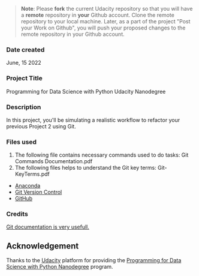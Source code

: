 >**Note**: Please **fork** the current Udacity repository so that you will have a **remote** repository in **your** Github account. Clone the remote repository to your local machine. Later, as a part of the project "Post your Work on Github", you will push your proposed changes to the remote repository in your Github account.

### Date created
June, 15 2022

### Project Title
Programming for Data Science with Python Udacity Nanodegree

### Description
In this project, you'll be simulating a realistic workflow to refactor your previous Project 2 using Git.

### Files used
1. The following file contains necessary commands used to do tasks:
   Git Commands Documentation.pdf
2. The following files helps to understand the Git key terms:
   Git-KeyTerms.pdf

+ [Anaconda](https://www.anaconda.com/)
+ [Git Version Control](https://git-scm.com/)
+ [GitHub](https://github.com/)

### Credits
[Git documentation is very usefull.](https://git-scm.com/doc)

## Acknowledgement
Thanks to the [Udacity](https://www.udacity.com/) platform for providing the [Programming for Data Science with Python Nanodegree](https://www.udacity.com/course/programming-for-data-science-nanodegree--nd104) program.
